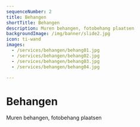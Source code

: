```yaml
---
sequenceNumber: 2
title: Behangen
shortTitle: Behangen
description: Muren behangen, fotobehang plaatsen
backgroundImage: /img/banner/slide2.jpg
icon: ti-wand
images:
  - /services/behangen/behang01.jpg
  - /services/behangen/behang02.jpg
  - /services/behangen/behang03.jpg
  - /services/behangen/behang04.jpg

---
```

# Behangen

Muren behangen, fotobehang plaatsen